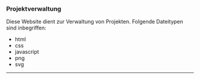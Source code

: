 
### Projektverwaltung
Diese Website dient zur Verwaltung von Projekten. 
Folgende Dateitypen sind inbegriffen:
* html
* css
* javascript
* png
* svg
---
